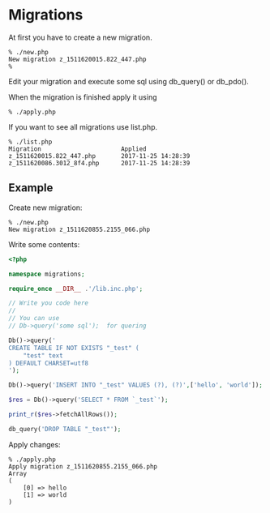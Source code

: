# Migrations

At first you have to create a new migration. 

```
% ./new.php
New migration z_1511620015.822_447.php
%
```

Edit your migration and execute some sql using db_query() or db_pdo().

When the migration is finished apply it using

```
% ./apply.php
```

If you want to see all migrations use list.php.

```
% ./list.php 
Migration                      Applied
z_1511620015.822_447.php       2017-11-25 14:28:39
z_1511620086.3012_8f4.php      2017-11-25 14:28:39

```

## Example

Create new migration:

```
% ./new.php 
New migration z_1511620855.2155_066.php
```

Write some contents:

```php
<?php

namespace migrations;

require_once __DIR__ .'/lib.inc.php';

// Write you code here
//
// You can use
// Db->query('some sql');  for quering

Db()->query('
CREATE TABLE IF NOT EXISTS "_test" (
    "test" text
) DEFAULT CHARSET=utf8
');

Db()->query('INSERT INTO "_test" VALUES (?), (?)',['hello', 'world']);

$res = Db()->query('SELECT * FROM `_test`');

print_r($res->fetchAllRows());

db_query('DROP TABLE "_test"');
```

Apply changes:

```
% ./apply.php
Apply migration z_1511620855.2155_066.php
Array
(
    [0] => hello
    [1] => world
)
```